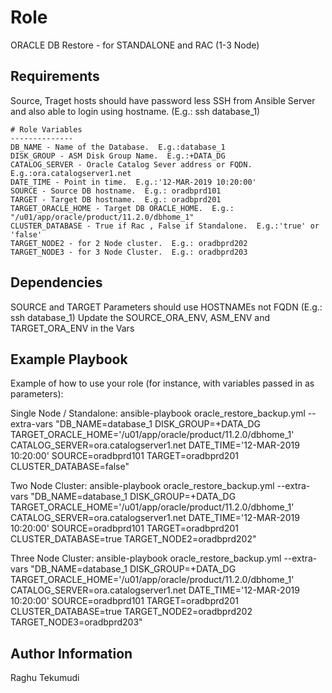 Role
====
ORACLE DB Restore - for STANDALONE and RAC (1-3 Node)

Requirements
------------
Source, Traget hosts should have password less SSH from Ansible Server and also able to login using hostname. (E.g.: ssh database_1)

```
# Role Variables
--------------
DB_NAME - Name of the Database.  E.g.:database_1
DISK_GROUP - ASM Disk Group Name.  E.g.:+DATA_DG
CATALOG_SERVER - Oracle Catalog Sever address or FQDN.  E.g.:ora.catalogserver1.net
DATE_TIME - Point in time.  E.g.:'12-MAR-2019 10:20:00'
SOURCE - Source DB hostname.  E.g.: oradbprd101
TARGET - Target DB hostname.  E.g.: oradbprd201
TARGET_ORACLE_HOME - Target DB ORACLE_HOME.  E.g.: "/u01/app/oracle/product/11.2.0/dbhome_1"
CLUSTER_DATABASE - True if Rac , False if Standalone.  E.g.:'true' or 'false'
TARGET_NODE2 - for 2 Node cluster.  E.g.: oradbprd202
TARGET_NODE3 - for 3 Node Cluster.  E.g.: oradbprd203
```
Dependencies
------------
SOURCE and TARGET Parameters should use HOSTNAMEs not FQDN (E.g.: ssh database_1)
Update the SOURCE_ORA_ENV, ASM_ENV and TARGET_ORA_ENV in the Vars

Example Playbook
----------------
Example of how to use your role (for instance, with variables passed in as parameters):

Single Node / Standalone:
ansible-playbook oracle_restore_backup.yml --extra-vars "DB_NAME=database_1 DISK_GROUP=+DATA_DG TARGET_ORACLE_HOME='/u01/app/oracle/product/11.2.0/dbhome_1' CATALOG_SERVER=ora.catalogserver1.net DATE_TIME='12-MAR-2019 10:20:00' SOURCE=oradbprd101 TARGET=oradbprd201 CLUSTER_DATABASE=false"

Two Node Cluster:
ansible-playbook oracle_restore_backup.yml  --extra-vars "DB_NAME=database_1 DISK_GROUP=+DATA_DG TARGET_ORACLE_HOME='/u01/app/oracle/product/11.2.0/dbhome_1' CATALOG_SERVER=ora.catalogserver1.net DATE_TIME='12-MAR-2019 10:20:00' SOURCE=oradbprd101 TARGET=oradbprd201 CLUSTER_DATABASE=true TARGET_NODE2=oradbprd202"

Three Node Cluster:
ansible-playbook oracle_restore_backup.yml --extra-vars "DB_NAME=database_1 DISK_GROUP=+DATA_DG TARGET_ORACLE_HOME='/u01/app/oracle/product/11.2.0/dbhome_1' CATALOG_SERVER=ora.catalogserver1.net DATE_TIME='12-MAR-2019 10:20:00' SOURCE=oradbprd101 TARGET=oradbprd201 CLUSTER_DATABASE=true TARGET_NODE2=oradbprd202 TARGET_NODE3=oradbprd203"

Author Information
------------------
Raghu Tekumudi
